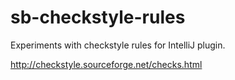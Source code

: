 # sb-checkstyle-rules
Experiments with checkstyle rules for IntelliJ plugin.

http://checkstyle.sourceforge.net/checks.html

